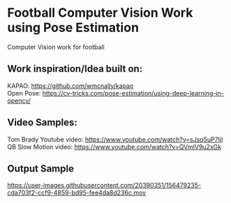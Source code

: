 # Football Computer Vision Work using Pose Estimation
Computer Vision work for football

## Work inspiration/Idea built on:
KAPAO: https://github.com/wmcnally/kapao \
Open Pose: https://cv-tricks.com/pose-estimation/using-deep-learning-in-opencv/

## Video Samples:
Tom Brady Youtube video: https://www.youtube.com/watch?v=sJsq5uP7IjI \
QB Slow Motion video: https://www.youtube.com/watch?v=QVmlV9u2xGk

## Output Sample

https://user-images.githubusercontent.com/20390351/156479235-cda703f2-ccf9-4859-bd95-fee4da8d236c.mov

